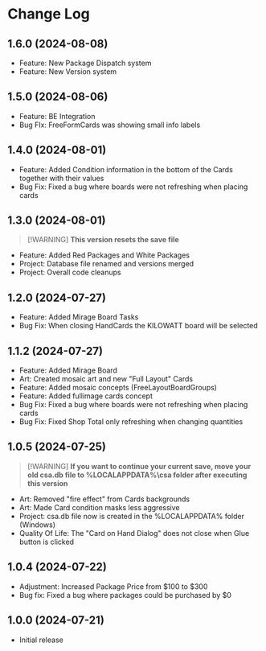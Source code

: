 # Change Log

## 1.6.0 (2024-08-08)
- Feature: New Package Dispatch system
- Feature: New Version system

## 1.5.0 (2024-08-06)
- Feature: BE Integration
- Bug FIx: FreeFormCards was showing small info labels

## 1.4.0 (2024-08-01)
- Feature: Added Condition information in the bottom of the Cards together with their values
- Bug Fix: Fixed a bug where boards were not refreshing when placing cards

## 1.3.0 (2024-08-01)
> [!WARNING] **This version resets the save file**
- Feature: Added Red Packages and White Packages
- Project: Database file renamed and versions merged
- Project: Overall code cleanups

## 1.2.0 (2024-07-27)
- Feature: Added Mirage Board Tasks
- Bug Fix: When closing HandCards the KILOWATT board will be selected

## 1.1.2 (2024-07-27)
- Feature: Added Mirage Board
- Art: Created mosaic art and new "Full Layout" Cards
- Feature: Added mosaic concepts (FreeLayoutBoardGroups)
- Feature: Added fullimage cards concept
- Bug Fix: Fixed a bug where boards were not refreshing when placing cards
- Bug Fix: Fixed Shop Total only refreshing when changing quantities

## 1.0.5 (2024-07-25)
> [!WARNING] **If you want to continue your current save, move your old csa.db file to %LOCALAPPDATA%\csa folder after executing this version**  
- Art: Removed "fire effect" from Cards backgrounds
- Art: Made Card condition masks less aggressive
- Project: csa.db file now is created in the %LOCALAPPDATA% folder (Windows)
- Quality Of Life: The "Card on Hand Dialog" does not close when Glue button is clicked 

## 1.0.4 (2024-07-22)
- Adjustment: Increased Package Price from $100 to $300
- Bug fix: Fixed a bug where packages could be purchased by $0

## 1.0.0 (2024-07-21)
- Initial release